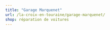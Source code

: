 ```yaml
---
title: "Garage Marquenet"
url: /la-croix-en-touraine/garage-marquenet/
shop: réparation de voitures
---
```

